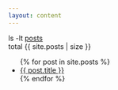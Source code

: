 ```yaml
---
layout: content
---
```

<div class="row">
    <div class="col-lg-8 col-lg-offset-2">
        <p>ls -lt <a href="{{ site.url }}/posts/">posts</a><br />total {{ site.posts | size }}</p>
        <ul class="posts">
            {% for post in site.posts %}
                <li>
                    <a class="reserved" href="{{ post.url }}">{{ post.title }}</a>
                </li>
            {% endfor %}
        </ul>
    </div>
</div>
